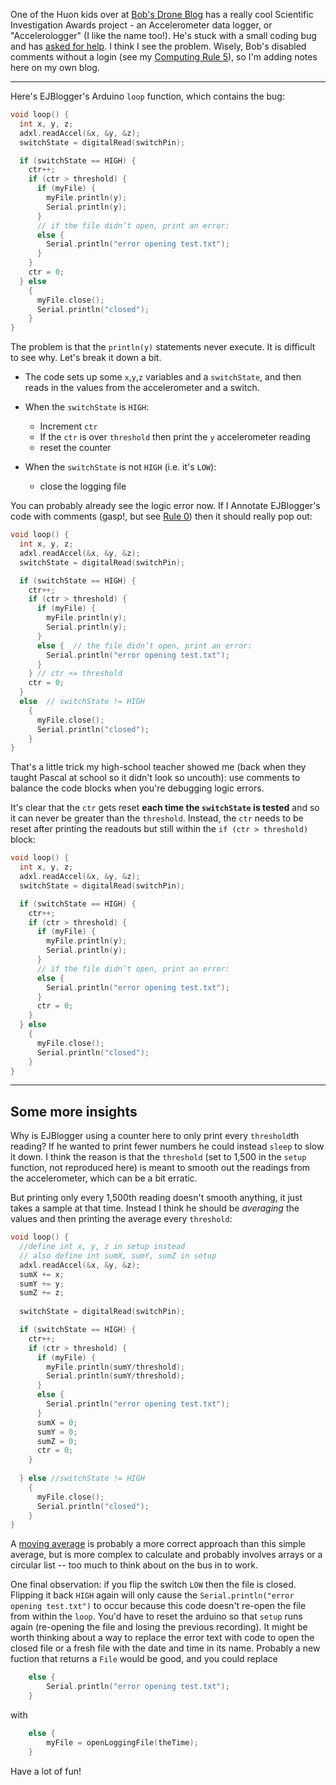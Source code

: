 <!-- 
.. title: Help with Accelerologger
.. slug: accelerologger
.. date: 2017-07-28 06:46:44 UTC+10:00
.. tags: code, tip, hacking, hardware, children
.. category: 
.. link: 
.. description: EJBlogger asked for some code help on Bob's Drone Blog. Here is my input
.. type: text
-->

One of the Huon kids over at [Bob's Drone Blog](http://www.mrelliott.info/droneblog/) has a really cool Scientific Investigation Awards project - an Accelerometer data logger, or "Accelerologger" (I like the name too!). He's stuck with a small coding bug and has [asked for help](http://www.mrelliott.info/droneblog/2017/07/27/accelerologger-accelerometer-datalogger-help-needed-with-code/).  I think I see the problem. Wisely, Bob's disabled comments without a login (see my [Computing Rule 5](/blog/2015/4-bit-rules-of-computing-part-2.html)), so I'm adding notes here on my own blog.

<!-- TEASER_END -->
----


Here's EJBlogger's Arduino `loop` function, which contains the bug:

```c
void loop() {
  int x, y, z;
  adxl.readAccel(&x, &y, &z);
  switchState = digitalRead(switchPin);

  if (switchState == HIGH) {
    ctr++;
    if (ctr > threshold) {
      if (myFile) {
        myFile.println(y);
        Serial.println(y);
      }
      // if the file didn’t open, print an error:
      else {
        Serial.println("error opening test.txt");
      }
    }
    ctr = 0;
  } else
    {
      myFile.close();
      Serial.println("closed");
    }
}
```

The problem is that the `println(y)` statements never execute.  It is difficult to see why. Let's break it down a bit.

 * The code sets up some `x`,`y`,`z` variables and a `switchState`, and then reads in the values from the accelerometer and a switch.

 * When the `switchState` is `HIGH`:
   * Increment `ctr`
   * If the `ctr` is over `threshold` then print the `y` accelerometer reading
   * reset the counter

 * When the `switchState` is not `HIGH` (i.e. it's `LOW`):
   * close the logging file

You can probably already see the logic error now. If I Annotate EJBlogger's code with comments (gasp!, but see [Rule 0](/pg/4-bit-rules.html)) then it should really pop out:


```c
void loop() {
  int x, y, z;
  adxl.readAccel(&x, &y, &z);
  switchState = digitalRead(switchPin);

  if (switchState == HIGH) {
    ctr++;
    if (ctr > threshold) {
      if (myFile) {
        myFile.println(y);
        Serial.println(y);
      }
      else {  // the file didn’t open, print an error:
        Serial.println("error opening test.txt");
      }
    } // ctr <= threshold
    ctr = 0;
  } 
  else  // switchState != HIGH
    {
      myFile.close();
      Serial.println("closed");
    }
}
```

That's a little trick my high-school teacher showed me (back when they taught Pascal at school so it didn't look so uncouth): use comments to balance the code blocks when you're debugging logic errors.

It's clear that the `ctr` gets reset **each time the `switchState` is tested** and so it can never be greater than the `threshold`.   Instead, the `ctr` needs to be reset after printing the readouts but still within the `if (ctr > threshold)` block:


```c
void loop() {
  int x, y, z;
  adxl.readAccel(&x, &y, &z);
  switchState = digitalRead(switchPin);

  if (switchState == HIGH) {
    ctr++;
    if (ctr > threshold) {
      if (myFile) {
        myFile.println(y);
        Serial.println(y);
      }
      // if the file didn’t open, print an error:
      else {
        Serial.println("error opening test.txt");
      }
      ctr = 0;
    }
  } else
    {
      myFile.close();
      Serial.println("closed");
    }
}
```


----


## Some more insights

Why is EJBlogger using a counter here to only print every `threshold`th reading?  If he wanted to print fewer numbers he could instead `sleep` to slow it down.  I think the reason is that the `threshold` (set to 1,500 in the `setup` function, not reproduced here) is meant to smooth out the readings from the accelerometer, which can be a bit erratic.

But printing only every 1,500th reading doesn't smooth anything, it just takes a sample at that time.  Instead I think he should be *averaging* the values and then printing the average every `threshold`:


```c
void loop() {
  //define int x, y, z in setup instead
  // also define int sumX, sumY, sumZ in setup
  adxl.readAccel(&x, &y, &z);
  sumX += x;
  sumY += y;
  sumZ += z;
  
  switchState = digitalRead(switchPin);

  if (switchState == HIGH) {
    ctr++;
    if (ctr > threshold) {
      if (myFile) {
        myFile.println(sumY/threshold);
        Serial.println(sumY/threshold);
      }
      else {
        Serial.println("error opening test.txt");
      }
      sumX = 0;
      sumY = 0;
      sumZ = 0;
      ctr = 0;
    }
    
  } else //switchState != HIGH
    {
      myFile.close();
      Serial.println("closed");
    }
}
```


A [moving average](https://en.wikipedia.org/wiki/Moving_average) is probably a more correct approach than this simple average, but is more complex to calculate and probably involves arrays or a circular list -- too much to think about on the bus in to work.

One final observation: if you flip the switch `LOW` then the file is closed.  Flipping it back `HIGH` again will only cause the `Serial.println("error opening test.txt")` to occur because this code doesn't re-open the file from within the `loop`.  You'd have to reset the arduino so that `setup` runs again (re-opening the file and losing the previous recording). It might be worth thinking about a way to replace the error text with code to open the closed file or a fresh file with the date and time in its name.  Probably a new fuction that returns a `File` would be good, and you could replace 

```c
    else {
        Serial.println("error opening test.txt");
    }
```

with

```c
    else {
        myFile = openLoggingFile(theTime);
    }
```

Have a lot of fun!
